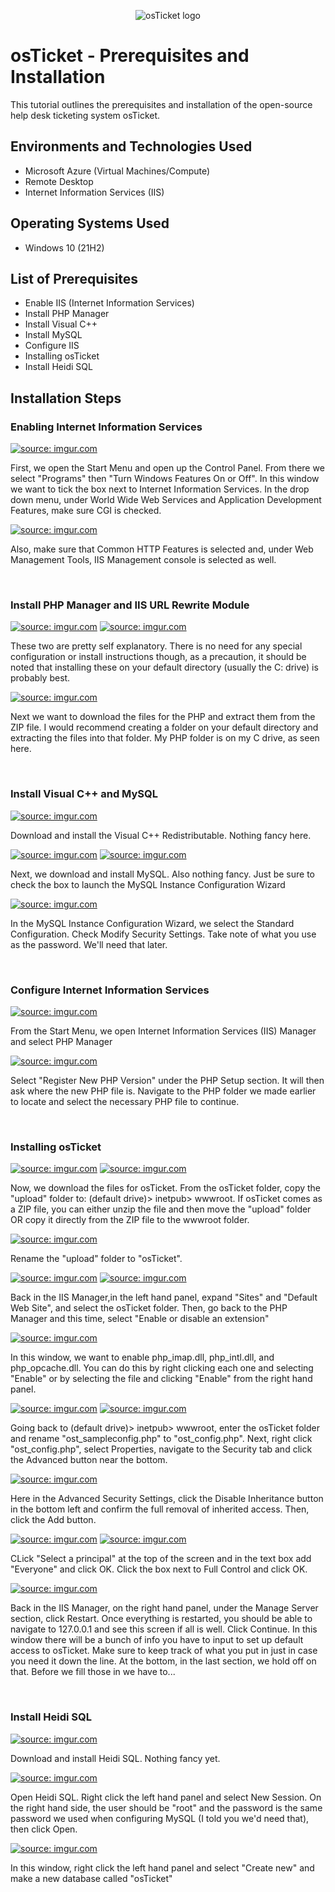<p align="center">
<img src="https://i.imgur.com/Clzj7Xs.png" alt="osTicket logo"/>
</p>

<h1>osTicket - Prerequisites and Installation</h1>
This tutorial outlines the prerequisites and installation of the open-source help desk ticketing system osTicket.<br />

<h2>Environments and Technologies Used</h2>

- Microsoft Azure (Virtual Machines/Compute)
- Remote Desktop
- Internet Information Services (IIS)

<h2>Operating Systems Used </h2>

- Windows 10</b> (21H2)

<h2>List of Prerequisites</h2>

- Enable IIS (Internet Information Services)
- Install PHP Manager
- Install Visual C++
- Install MySQL
- Configure IIS
- Installing osTicket
- Install Heidi SQL

<h2>Installation Steps</h2>

<h3>Enabling Internet Information Services</h3>
<p>
<a href="https://imgur.com/wAAWSLs"><img src="https://i.imgur.com/wAAWSLs.png" title="source: imgur.com" /></a>
</p>
<p>
First, we open the Start Menu and open up the Control Panel. From there we select "Programs" then "Turn Windows Features On or Off". In this window we want to tick the box next to Internet Information Services. In the drop down menu, under World Wide Web Services and Application Development Features, make sure CGI is checked.

<a href="https://imgur.com/7H9Wa0s"><img src="https://i.imgur.com/7H9Wa0s.png?1" title="source: imgur.com" /></a>

Also, make sure that Common HTTP Features is selected and, under Web Management Tools, IIS Management console is selected as well.
</p>
<br />

<h3>Install PHP Manager and IIS URL Rewrite Module</h3>
<p>
<a href="https://imgur.com/jnkI7jX"><img src="https://i.imgur.com/jnkI7jX.png" title="source: imgur.com" /></a>
<a href="https://imgur.com/6g9wfXR"><img src="https://i.imgur.com/6g9wfXR.png" title="source: imgur.com" /></a>
</p>
<p>
These two are pretty self explanatory. There is no need for any special configuration or install instructions though, as a precaution, it should be noted that installing these on your default directory (usually the C: drive) is probably best.
</p>
<p>
<a href="https://imgur.com/viZhZYS"><img src="https://i.imgur.com/viZhZYS.png" title="source: imgur.com" /></a>
</p>
<p>
Next we want to download the files for the PHP and extract them from the ZIP file. I would recommend creating a folder on your default directory and extracting the files into that folder. My PHP folder is on my C drive, as seen here.
</p>
<br />

<h3>Install Visual C++ and MySQL</h3>
<p>
<a href="https://imgur.com/RT2fXLc"><img src="https://i.imgur.com/RT2fXLc.png" title="source: imgur.com" /></a>
</p>
<p>
Download and install the Visual C++ Redistributable. Nothing fancy here.
</p>
<p>
<a href="https://imgur.com/yGEAqC5"><img src="https://i.imgur.com/yGEAqC5.png" title="source: imgur.com" /></a>
<a href="https://imgur.com/UOE8RNv"><img src="https://i.imgur.com/UOE8RNv.png" title="source: imgur.com" /></a>
</p>
<p>
Next, we download and install MySQL. Also nothing fancy. Just be sure to check the box to launch the MySQL Instance Configuration Wizard
</p>
<p>
<a href="https://imgur.com/n7He8ft"><img src="https://i.imgur.com/n7He8ft.png" title="source: imgur.com" /></a>
</p>
<p>
In the MySQL Instance Configuration Wizard, we select the Standard Configuration. Check Modify Security Settings. Take note of what you use as the password. We'll need that later.
</p>
<br />

<h3>Configure Internet Information Services</h3>
<p>
<a href="https://imgur.com/Py4NdTl"><img src="https://i.imgur.com/Py4NdTl.png" title="source: imgur.com" /></a>
</p>
<p>
From the Start Menu, we open Internet Information Services (IIS) Manager and select PHP Manager
</p>
<p>
<a href="https://imgur.com/0ZNl39N"><img src="https://i.imgur.com/0ZNl39N.png" title="source: imgur.com" /></a>
</p>
<p>
Select "Register New PHP Version" under the PHP Setup section. It will then ask where the new PHP file is. Navigate to the PHP folder we made earlier to locate and select the necessary PHP file to continue.
</p>
<br />

<h3>Installing osTicket</h3>
<p>
<a href="https://imgur.com/mAE4Fjx"><img src="https://i.imgur.com/mAE4Fjx.png" title="source: imgur.com" /></a>
  <a href="https://imgur.com/05BXESk"><img src="https://i.imgur.com/05BXESk.png" title="source: imgur.com" /></a>
</p>
<p>
Now, we download the files for osTicket. From the osTicket folder, copy the "upload" folder to: (default drive)> inetpub> wwwroot.
If osTicket comes as a ZIP file, you can either unzip the file and then move the "upload" folder OR copy it directly from the ZIP file to the wwwroot folder.
</p>
<p>
<a href="https://imgur.com/ydNR1tg"><img src="https://i.imgur.com/ydNR1tg.png" title="source: imgur.com" /></a>
</p>
<p>
Rename the "upload" folder to "osTicket".
</p>
<p>
<a href="https://imgur.com/zIgoknC"><img src="https://i.imgur.com/zIgoknC.png" title="source: imgur.com" /></a>
<a href="https://imgur.com/y8G2KWY"><img src="https://i.imgur.com/y8G2KWY.png" title="source: imgur.com" /></a>
</p>
<p>
Back in the IIS Manager,in the left hand panel, expand "Sites" and "Default Web Site", and select the osTicket folder. Then, go back to the PHP Manager and this time, select "Enable or disable an extension"
</p>
<p>
<a href="https://imgur.com/4DIMUel"><img src="https://i.imgur.com/4DIMUel.png" title="source: imgur.com" /></a>
</p>
<p>
In this window, we want to enable php_imap.dll, php_intl.dll, and php_opcache.dll. You can do this by right clicking each one and selecting "Enable" or by selecting the file and clicking "Enable" from the right hand panel.
</p>
<p>
<a href="https://imgur.com/ywUuq7Y"><img src="https://i.imgur.com/ywUuq7Y.png" title="source: imgur.com" /></a>
<a href="https://imgur.com/ka6A07n"><img src="https://i.imgur.com/ka6A07n.png" title="source: imgur.com" /></a>
</p>
<p>Going back to (default drive)> inetpub> wwwroot, enter the osTicket folder and rename "ost_sampleconfig.php" to "ost_config.php". Next, right click "ost_config.php", select Properties, navigate to the Security tab and click the Advanced button near the bottom.
</p>
<p>
<a href="https://imgur.com/zhSmpgh"><img src="https://i.imgur.com/zhSmpgh.png" title="source: imgur.com" /></a>
</p>
<p>
Here in the Advanced Security Settings, click the Disable Inheritance button in the bottom left and confirm the full removal of inherited access. Then, click the Add button.
</p>
<p>
<a href="https://imgur.com/WIQLYEq"><img src="https://i.imgur.com/WIQLYEq.png" title="source: imgur.com" /></a>
<a href="https://imgur.com/yTqOXoP"><img src="https://i.imgur.com/yTqOXoP.png" title="source: imgur.com" /></a>
</p>
<p>
CLick "Select a principal" at the top of the screen and in the text box add "Everyone" and click OK. Click the box next to Full Control and click OK.
</p>
<p>
<a href="https://imgur.com/YvxVlqO"><img src="https://i.imgur.com/YvxVlqO.png" title="source: imgur.com" /></a>
</p>
<p>
Back in the IIS Manager, on the right hand panel, under the Manage Server section, click Restart. Once everything is restarted, you should be able to navigate to 127.0.0.1 and see this screen if all is well. Click Continue. In this window there will be a bunch of info you have to input to set up default access to osTicket. Make sure to keep track of what you put in just in case you need it down the line. At the bottom, in the last section, we hold off on that. Before we fill those in we have to...
</p>
<br />

<h3>Install Heidi SQL</h3>
<p>
<a href="https://imgur.com/cCN20us"><img src="https://i.imgur.com/cCN20us.png" title="source: imgur.com" /></a>
</p>
<p>
Download and install Heidi SQL. Nothing fancy yet.
</p>
<p>
<a href="https://imgur.com/tgzcQIF"><img src="https://i.imgur.com/tgzcQIF.png" title="source: imgur.com" /></a>
</p>
<p>
Open Heidi SQL. Right click the left hand panel and select New Session. On the right hand side, the user should be "root" and the password is the same password we used when configuring MySQL (I told you we'd need that), then click Open.
</p>
<p>
<a href="https://imgur.com/NPjX2ej"><img src="https://i.imgur.com/NPjX2ej.png" title="source: imgur.com" /></a>
<p>
In this window, right click the left hand panel and select "Create new" and make a new database called "osTicket"
</p>

<br />
